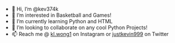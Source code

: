 - 👋 Hi, I’m @kev374k
- 👀 I’m interested in Basketball and Games!
- 🌱 I’m currently learning Python and HTML
- 💞️ I’m looking to collaborate on any cool Python Projects!
- 📫 Reach me @ <a href="https://www.instagram.com/kl.wong1/" target="Instagram">kl.wong1</a> on Instagram or <a href="https://twitter.com/justkevin999" target = "_blank">justkevin999</a> on Twitter
<!---
kev374k/kev374k is a ✨ special ✨ repository because its `README.md` (this file) appears on your GitHub profile.
You can click the Preview link to take a look at your changes.
--->
